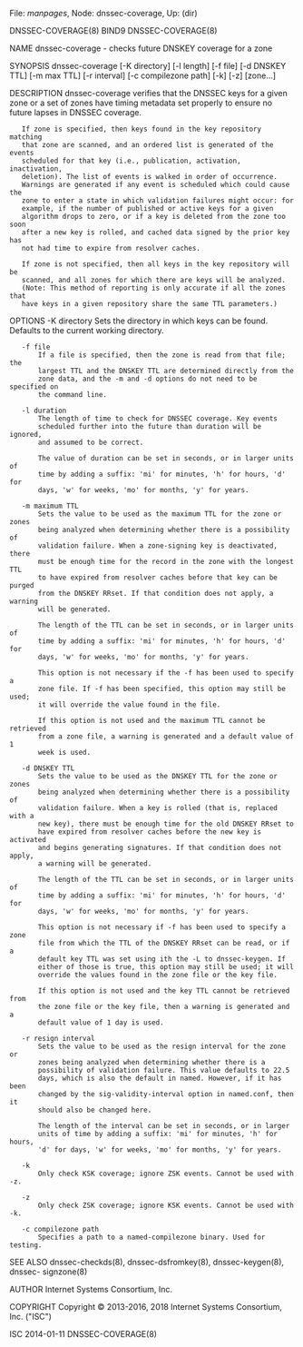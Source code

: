 File: *manpages*,  Node: dnssec-coverage,  Up: (dir)

DNSSEC-COVERAGE(8)                   BIND9                  DNSSEC-COVERAGE(8)



NAME
       dnssec-coverage - checks future DNSKEY coverage for a zone

SYNOPSIS
       dnssec-coverage [-K directory] [-l length] [-f file] [-d DNSKEY TTL]
                       [-m max TTL] [-r interval] [-c compilezone path] [-k]
                       [-z] [zone...]

DESCRIPTION
       dnssec-coverage verifies that the DNSSEC keys for a given zone or a set
       of zones have timing metadata set properly to ensure no future lapses
       in DNSSEC coverage.

       If zone is specified, then keys found in the key repository matching
       that zone are scanned, and an ordered list is generated of the events
       scheduled for that key (i.e., publication, activation, inactivation,
       deletion). The list of events is walked in order of occurrence.
       Warnings are generated if any event is scheduled which could cause the
       zone to enter a state in which validation failures might occur: for
       example, if the number of published or active keys for a given
       algorithm drops to zero, or if a key is deleted from the zone too soon
       after a new key is rolled, and cached data signed by the prior key has
       not had time to expire from resolver caches.

       If zone is not specified, then all keys in the key repository will be
       scanned, and all zones for which there are keys will be analyzed.
       (Note: This method of reporting is only accurate if all the zones that
       have keys in a given repository share the same TTL parameters.)

OPTIONS
       -K directory
           Sets the directory in which keys can be found. Defaults to the
           current working directory.

       -f file
           If a file is specified, then the zone is read from that file; the
           largest TTL and the DNSKEY TTL are determined directly from the
           zone data, and the -m and -d options do not need to be specified on
           the command line.

       -l duration
           The length of time to check for DNSSEC coverage. Key events
           scheduled further into the future than duration will be ignored,
           and assumed to be correct.

           The value of duration can be set in seconds, or in larger units of
           time by adding a suffix: 'mi' for minutes, 'h' for hours, 'd' for
           days, 'w' for weeks, 'mo' for months, 'y' for years.

       -m maximum TTL
           Sets the value to be used as the maximum TTL for the zone or zones
           being analyzed when determining whether there is a possibility of
           validation failure. When a zone-signing key is deactivated, there
           must be enough time for the record in the zone with the longest TTL
           to have expired from resolver caches before that key can be purged
           from the DNSKEY RRset. If that condition does not apply, a warning
           will be generated.

           The length of the TTL can be set in seconds, or in larger units of
           time by adding a suffix: 'mi' for minutes, 'h' for hours, 'd' for
           days, 'w' for weeks, 'mo' for months, 'y' for years.

           This option is not necessary if the -f has been used to specify a
           zone file. If -f has been specified, this option may still be used;
           it will override the value found in the file.

           If this option is not used and the maximum TTL cannot be retrieved
           from a zone file, a warning is generated and a default value of 1
           week is used.

       -d DNSKEY TTL
           Sets the value to be used as the DNSKEY TTL for the zone or zones
           being analyzed when determining whether there is a possibility of
           validation failure. When a key is rolled (that is, replaced with a
           new key), there must be enough time for the old DNSKEY RRset to
           have expired from resolver caches before the new key is activated
           and begins generating signatures. If that condition does not apply,
           a warning will be generated.

           The length of the TTL can be set in seconds, or in larger units of
           time by adding a suffix: 'mi' for minutes, 'h' for hours, 'd' for
           days, 'w' for weeks, 'mo' for months, 'y' for years.

           This option is not necessary if -f has been used to specify a zone
           file from which the TTL of the DNSKEY RRset can be read, or if a
           default key TTL was set using ith the -L to dnssec-keygen. If
           either of those is true, this option may still be used; it will
           override the values found in the zone file or the key file.

           If this option is not used and the key TTL cannot be retrieved from
           the zone file or the key file, then a warning is generated and a
           default value of 1 day is used.

       -r resign interval
           Sets the value to be used as the resign interval for the zone or
           zones being analyzed when determining whether there is a
           possibility of validation failure. This value defaults to 22.5
           days, which is also the default in named. However, if it has been
           changed by the sig-validity-interval option in named.conf, then it
           should also be changed here.

           The length of the interval can be set in seconds, or in larger
           units of time by adding a suffix: 'mi' for minutes, 'h' for hours,
           'd' for days, 'w' for weeks, 'mo' for months, 'y' for years.

       -k
           Only check KSK coverage; ignore ZSK events. Cannot be used with -z.

       -z
           Only check ZSK coverage; ignore KSK events. Cannot be used with -k.

       -c compilezone path
           Specifies a path to a named-compilezone binary. Used for testing.

SEE ALSO
       dnssec-checkds(8), dnssec-dsfromkey(8), dnssec-keygen(8), dnssec-
       signzone(8)

AUTHOR
       Internet Systems Consortium, Inc.

COPYRIGHT
       Copyright © 2013-2016, 2018 Internet Systems Consortium, Inc. ("ISC")



ISC                               2014-01-11                DNSSEC-COVERAGE(8)
